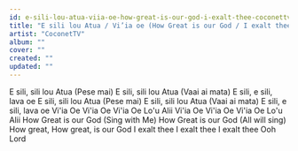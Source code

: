 ```yaml
---
id: e-sili-lou-atua-viia-oe-how-great-is-our-god-i-exalt-thee-coconettv
title: "E sili lou Atua / Vi’ia oe (How Great is our God / I exalt thee)"
artist: "CoconetTV"
album: ""
cover: ""
created: ""
updated: ""
---
```


E sili, sili lou Atua (Pese mai)
E sili, sili lou Atua (Vaai ai mata)
E sili, e sili, lava oe
E sili, sili lou Atua (Pese mai)
E sili, sili lou Atua (Vaai ai mata)
E sili, e sili, lava oe
Vi'ia Oe
Vi'ia Oe
Vi'ia Oe
Lo'u Alii
Vi'ia Oe
Vi'ia Oe
Vi'ia Oe
Lo'u Alii
How Great is our God (Sing with Me)
How Great is our God (All will sing)
How great, How great, is our God
I exalt thee
I exalt thee
I exalt thee
Ooh Lord